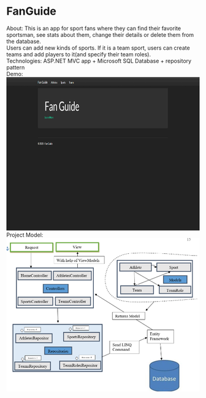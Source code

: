 # FanGuide
About: This is an app for sport fans where they can find their favorite sportsman, see stats about them, change their details or delete them from the database. <br/>
Users can add new kinds of sports. If it is a team sport, users can create teams and add players to it(and specify their team roles). <br/>
Technologies: ASP.NET MVC app + Microsoft SQL Database + repository pattern <br/>
Demo: 
<br/>
<img src = "https://github.com/tripolkaandrey/FanGuide/blob/master/FanGuideDemo.gif" height="400">
<br/>
Project Model: 
<br/>
<img src = "https://github.com/tripolkaandrey/FanGuide/blob/master/FanGuide%20Model.png" height="400">
</br>
